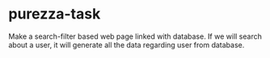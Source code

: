 # purezza-task
 Make a search-filter based web page linked with database. If we will search about a user, it will generate all the data regarding user from database. 

